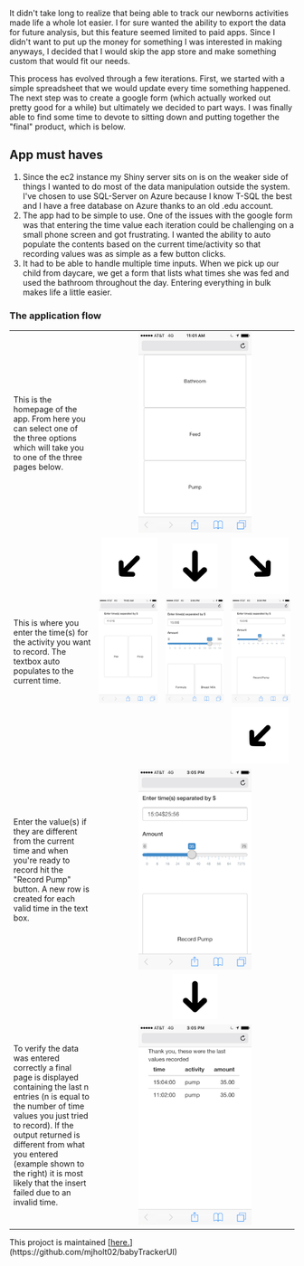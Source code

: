 
It didn't take long to realize that being able to track our newborns activities made life a whole lot easier. I for sure wanted the ability to export the data for future analysis, but this feature seemed limited to paid apps. Since I didn't want to put up the money for something I was interested in making anyways, I decided that I would skip the app store and make something custom that would fit our needs.

This process has evolved through a few iterations. First, we started with a simple spreadsheet that we would update every time something happened. The next step was to create a google form (which actually worked out pretty good for a while) but ultimately we decided to part ways. I was finally able to find some time to devote to sitting down and putting together the "final" product, which is below.

App must haves
--------------

1.  Since the ec2 instance my Shiny server sits on is on the weaker side of things I wanted to do most of the data manipulation outside the system. I've chosen to use SQL-Server on Azure because I know T-SQL the best and I have a free database on Azure thanks to an old .edu account.
2.  The app had to be simple to use. One of the issues with the google form was that entering the time value each iteration could be challenging on a small phone screen and got frustrating. I wanted the ability to auto populate the contents based on the current time/activity so that recording values was as simple as a few button clicks.
3.  It had to be able to handle multiple time inputs. When we pick up our child from daycare, we get a form that lists what times she was fed and used the bathroom throughout the day. Entering everything in bulk makes life a little easier.

### The application flow

<table style="border: none;">
<!-- Row 1- base -->
<tr style="border: none;">
<td width="30%" style="border: none;">
    This is the homepage of the app.  From here you can select one of the three options which
    will take you to one of the three pages below.

</td>
<td align="center" colspan="3" style="border: none;">
<img src="../images/2017-9-5-testPost/base.PNG" width="200">
</td>
</tr>
<!-- Row 2 - arrows -->
<tr style="border: none;">
<td style="border: none;">
</td>
<td align="right" style="border: none;">
<img src="../images/2017-9-5-testPost/arrow_45l.png" width="100">
</td>
<td align="center" style="border: none;">
<img src="../images/2017-9-5-testPost/arrow_90.png" width="80">
</td>
<td align="left" style="border: none;">
<img src="../images/2017-9-5-testPost/arrow_45r.png" width="100">
</td>
</tr>
<!-- Row 3 - 3 screens -->
<tr style="border: none;">
<td style="border: none;">
    This is where you enter the time(s) for the activity you want to record.  The textbox auto populates to the current time.  

</td>
<td align="center" style="border: none;">
<img src="../images/2017-9-5-testPost/bathroom.PNG" width="200">
</td>
<td align="center" style="border: none;">
<img src="../images/2017-9-5-testPost/feeding.PNG" width="200">
</td>
<td align="center" style="border: none;">
<img src="../images/2017-9-5-testPost/pumping.PNG" width="200">
</td>
</tr>
<!-- Row 4 - arrows -->
<tr style="border: none;">
<td style="border: none;">
</td>
<td style="border: none;">
</td>
<td style="border: none;">
</td>
<td align="left" style="border: none;">
<img src="../images/2017-9-5-testPost/arrow_45l.png" width="100">
</td>
</tr>
<!-- Row 5 - enter values -->
<tr style="border: none;">
<td style="border: none;">
Enter the value(s) if they are different from the current time and when you're ready to record hit the "Record Pump" button. A new row is created for each valid time in the text box.
</td>
<td align="center" colspan="3" style="border: none;">
<img src="../images/2017-9-5-testPost/record_pump.PNG" width="200">
</td>
</tr>
<!-- Row 6 - arrows -->
<tr style="border: none;">
<td style="border: none;">
</td>
<td style="border: none;">
</td>
<td align="center" style="border: none;">
<img src="../images/2017-9-5-testPost/arrow_90.png" width="80">
</td>
<td style="border: none;">
</td>
</tr>
<!-- Row 7 - record -->
<tr style="border: none;">
<td style="border: none;">
To verify the data was entered correctly a final page is displayed containing the last n entries (n is equal to the number of time values you just tried to record). If the output returned is different from what you entered (example shown to the right) it is most likely that the insert failed due to an invalid time.
</td>
<td align="center" colspan="3" style="border: none;">
<img src="../images/2017-9-5-testPost/output.PNG" width="200">
</td>
</tr>
</table>
This projoct is maintained [<u>here.</u>](https://github.com/mjholt02/babyTrackerUI)
